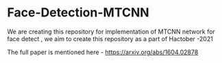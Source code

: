 # Face-Detection-MTCNN
We are creating this repository for implementation of MTCNN network for face detect , we aim to create this repository as a part of Hactober -2021

The full paper is mentioned here - https://arxiv.org/abs/1604.02878
